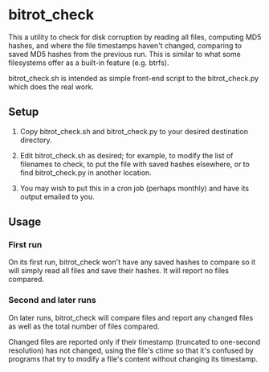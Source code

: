 # bitrot\_check
This a utility to check for disk corruption by reading
all files, computing MD5 hashes, and where the file timestamps haven't
changed, comparing to saved MD5 hashes from the previous run.  This is
similar to what some filesystems offer as a built-in feature (e.g. btrfs).

bitrot\_check.sh is intended as simple front-end script to the bitrot\_check.py
which does the real work.

## Setup

1. Copy bitrot\_check.sh and bitrot\_check.py to your desired destination
directory.

2. Edit bitrot\_check.sh as desired; for example, to modify the list of
filenames to check, to put the file with saved hashes elsewhere, or
to find bitrot\_check.py in another location.

3. You may wish to put this in a cron job (perhaps monthly) and have
its output emailed to you.

## Usage

### First run

On its first run, bitrot\_check won't have any saved hashes to compare so
it will simply read all files and save their hashes. It will report
no files compared.

### Second and later runs

On later runs, bitrot\_check will compare files and report any changed
files as well as the total number of files compared.

Changed files are reported only if their timestamp (truncated to
one-second resolution) has not changed, using the file's ctime so that it's
confused by programs that try to modify a file's content without changing
its timestamp.

